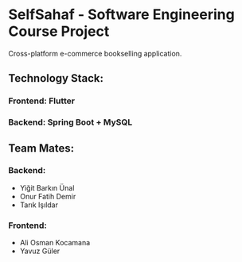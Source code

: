 # SelfSahaf - Software Engineering Course Project
Cross-platform e-commerce bookselling application.

## Technology Stack:
### Frontend: Flutter
### Backend: Spring Boot + MySQL

## Team Mates: 
### Backend:              
- Yiğit Barkın Ünal       
- Onur Fatih Demir
- Tarık Işıldar

### Frontend:
- Ali Osman Kocamana
- Yavuz Güler

